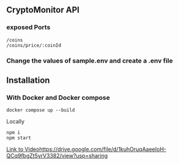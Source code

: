 ## CryptoMonitor API

### exposed Ports
```
/coins 
/coins/price/:coinId
```


### Change the values of sample.env and create a .env file

## Installation

### With Docker and Docker compose
```
docker compose up --build
```


Locally
```
npm i 
npm start
```

[Link to Video](https://drive.google.com/file/d/1kuhOruqAaeeIoH-QCq9fbgZt5yrV3382/view?usp=sharing)https://drive.google.com/file/d/1kuhOruqAaeeIoH-QCq9fbgZt5yrV3382/view?usp=sharing

